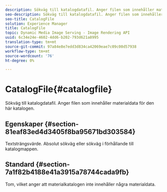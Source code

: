 ```yaml
---
description: Sökväg till katalogdatafil. Anger filen som innehåller materialdata för den här katalogen.
seo-description: Sökväg till katalogdatafil. Anger filen som innehåller materialdata för den här katalogen.
seo-title: CatalogFile
solution: Experience Manager
title: CatalogFile
topic: Dynamic Media Image Serving - Image Rendering API
uuid: 6c34e24e-4602-4dd6-b202-793d621a8995
translation-type: tm+mt
source-git-commit: 97a84e8e7edd3d834ca42069eae7c09c00d57938
workflow-type: tm+mt
source-wordcount: '76'
ht-degree: 0%

---
```



# CatalogFile{#catalogfile}

Sökväg till katalogdatafil. Anger filen som innehåller materialdata för den här katalogen.

## Egenskaper {#section-81eaf83ed4d3405f8ba95671bd303584}

Textsträngsvärde. Absolut sökväg eller sökväg i förhållande till katalogmappen.

## Standard {#section-7a1f82b4188e41a3915a78744cada9fb}

Tom, vilket anger att materialkatalogen inte innehåller några materialdata.
